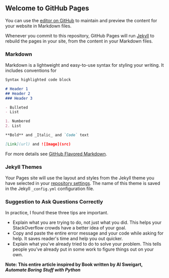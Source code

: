 ## Welcome to GitHub Pages

You can use the [editor on GitHub](https://github.com/kailichou/chapter1-automate-boring-stuff/edit/main/README.md) to maintain and preview the content for your website in Markdown files.

Whenever you commit to this repository, GitHub Pages will run [Jekyll](https://jekyllrb.com/) to rebuild the pages in your site, from the content in your Markdown files.

### Markdown

Markdown is a lightweight and easy-to-use syntax for styling your writing. It includes conventions for

```markdown
Syntax highlighted code block

# Header 1
## Header 2
### Header 3

- Bulleted
- List

1. Numbered
2. List

**Bold** and _Italic_ and `Code` text

[Link](url) and ![Image](src)
```

For more details see [GitHub Flavored Markdown](https://guides.github.com/features/mastering-markdown/).

### Jekyll Themes

Your Pages site will use the layout and styles from the Jekyll theme you have selected in your [repository settings](https://github.com/kailichou/chapter1-automate-boring-stuff/settings). The name of this theme is saved in the Jekyll `_config.yml` configuration file.

### Suggestion to Ask Questions Correctly
In practice, I found these three tips are important.
- Explain what you are trying to do, not just what you did. This helps your StackOverflow crowds have a better idea of your goal.
- Copy and paste the entire error message and your code while asking for help. It saves reader's time and help you out quicker. 
- Explain what you’ve already tried to do to solve your problem. This tells people you’ve already put in some work to figure things out on your own.

**Note: This entire article inspired by Book written by Al Sweigart, _Automate Boring Stuff with Python_**
